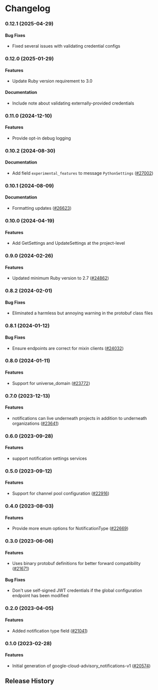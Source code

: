 # Changelog

### 0.12.1 (2025-04-29)

#### Bug Fixes

* Fixed several issues with validating credential configs 

### 0.12.0 (2025-01-29)

#### Features

* Update Ruby version requirement to 3.0 
#### Documentation

* Include note about validating externally-provided credentials 

### 0.11.0 (2024-12-10)

#### Features

* Provide opt-in debug logging 

### 0.10.2 (2024-08-30)

#### Documentation

* Add field `experimental_features` to message `PythonSettings` ([#27002](https://github.com/googleapis/google-cloud-ruby/issues/27002)) 

### 0.10.1 (2024-08-09)

#### Documentation

* Formatting updates ([#26623](https://github.com/googleapis/google-cloud-ruby/issues/26623)) 

### 0.10.0 (2024-04-19)

#### Features

* Add GetSettings and UpdateSettings at the project-level 

### 0.9.0 (2024-02-26)

#### Features

* Updated minimum Ruby version to 2.7 ([#24862](https://github.com/googleapis/google-cloud-ruby/issues/24862)) 

### 0.8.2 (2024-02-01)

#### Bug Fixes

* Eliminated a harmless but annoying warning in the protobuf class files 

### 0.8.1 (2024-01-12)

#### Bug Fixes

* Ensure endpoints are correct for mixin clients ([#24032](https://github.com/googleapis/google-cloud-ruby/issues/24032)) 

### 0.8.0 (2024-01-11)

#### Features

* Support for universe_domain ([#23772](https://github.com/googleapis/google-cloud-ruby/issues/23772)) 

### 0.7.0 (2023-12-13)

#### Features

* notifications can live underneath projects in addition to underneath organizations  ([#23641](https://github.com/googleapis/google-cloud-ruby/issues/23641)) 

### 0.6.0 (2023-09-28)

#### Features

* support notification settings services 

### 0.5.0 (2023-09-12)

#### Features

* Support for channel pool configuration ([#22916](https://github.com/googleapis/google-cloud-ruby/issues/22916)) 

### 0.4.0 (2023-08-03)

#### Features

* Provide more enum options for NotificationType ([#22669](https://github.com/googleapis/google-cloud-ruby/issues/22669)) 

### 0.3.0 (2023-06-06)

#### Features

* Uses binary protobuf definitions for better forward compatibility ([#21671](https://github.com/googleapis/google-cloud-ruby/issues/21671)) 
#### Bug Fixes

* Don't use self-signed JWT credentials if the global configuration endpoint has been modified 

### 0.2.0 (2023-04-05)

#### Features

* Added notification type field ([#21041](https://github.com/googleapis/google-cloud-ruby/issues/21041)) 

### 0.1.0 (2023-02-28)

#### Features

* Initial generation of google-cloud-advisory_notifications-v1 ([#20574](https://github.com/googleapis/google-cloud-ruby/issues/20574)) 

## Release History
